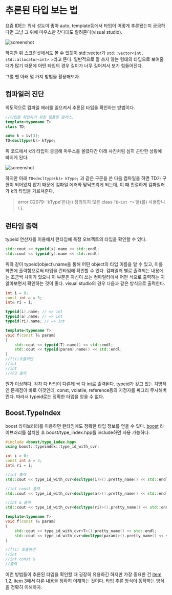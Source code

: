 # 추론된 타입 보는 법

요즘 IDE는 워낙 성능이 좋아 auto, template등에서 타입이 어떻게 추론됐는지 궁금하다면 그냥 그 위에 마우스만 갖다대도 알려준다(visual studio).

![screenshot](https://github.com/jwvg0425/ModernCppStudy/blob/master/good_ide.png)

하지만 위 스크린샷에서도 볼 수 있듯이 std::vector<int>가 `std::vector<int, std::allocator<int> >`라고 뜬다. 일반적으로 잘 쓰지 않는 형태의 타입으로 보여줄 때가 많기 때문에 어떤 타입의 경우 길이가 너무 길어져서 보기 힘들어진다.

그럴 땐 아래 몇 가지 방법을 활용해보자.

## 컴파일러 진단

의도적으로 컴파일 에러를 일으켜서 추론된 타입을 확인하는 방법이다.

```C++
//타입을 확인하기 위한 템플릿 클래스.
template<typename T>
class TD;

auto k = &v[3];
TD<decltype(k)> kType;
```

위 코드에서 k의 타입이 궁금해 마우스를 올렸다간 아래 사진처럼 심히 곤란한 상황에 빠지게 된다.

![screenshot](https://github.com/jwvg0425/ModernCppStudy/blob/master/no-dap.png)

하지만 아래 `TD<decltype(k)> kType;` 과 같은 구문을 쓴 다음 컴파일을 하면 TD가 구현이 되어있지 않기 때문에 컴파일 에러와 맞닥뜨리게 되는데, 이 때 친절하게 컴파일러가 k의 타입을 가르쳐준다.

> error C2079: 'kType'은(는) 정의되지 않은 class `TD<int *>`'을(를) 사용합니다.


## 런타임 출력

typeid 연산자를 이용해서 런타임에 특정 오브젝트의 타입을 확인할 수 있다.

```C++
std::cout << typeid(x).name << std::endl;
std::cout << typeid(y).name << std::endl;
```

위와 같이 typeid(object).name을 통해 어떤 object의 타입 이름을 알 수 있고, 이를 화면에 출력함으로써 타입을 런타임에 확인할 수 있다. 컴파일러 별로 출력되는 내용에는 조금씩 차이가 있으니 이 부분은 자신이 쓰는 컴파일러에서 어떤 식으로 출력하는 지 알아보면서 확인하는 것이 좋다. visual studio의 경우 다음과 같은 방식으로 출력한다.

```C++
int i = 0;
const int a = 3;
int& ri = i;

typeid(i).name; // => int
typeid(a).name; // => int
typeid(ri).name; // => int

template<typename T>
void f(const T& param)
{
	std::cout << typeid(T).name() << std::endl;
	std::cout << typeid(param).name() << std::endl;
}
//f(i)호출하면
//int
//int
//라고 출력
```

뭔가 이상하다. 각자 다 타입이 다른데 싹 다 int로 출력된다. typeid가 갖고 있는 치명적인 문제점이 바로 이것인데, const, volatile, reference등의 지정자를 싸그리 무시해버린다. 따라서 typeid로는 정확한 타입을 얻을 수 없다.

## Boost.TypeIndex

boost 라이브러리를 이용하면 런타임에도 정확한 타입 정보를 얻을 수 있다. [boost](http://www.boost.org/) 라이브러리를 설치한 후 boost/type_index.hpp를 include하면 사용 가능하다.

```C++
#include <boost/type_index.hpp>
using boost::typeindex::type_id_with_cvr;

int i = 0;
const int a = 3;
int& ri = i;

//int 출력
std::cout << type_id_with_cvr<decltype(i)>().pretty_name() << std::endl;

//int const 출력
std::cout << type_id_with_cvr<decltype(a)>().pretty_name() << std::endl;

//int & 출력
std::cout << type_id_with_cvr<decltype(ri)>().pretty_name() << std::endl;

template<typename T>
void f(const T& param)
{
    std::cout << type_id_with_cvr<T>().pretty_name() << std::endl;
    std::cout << type_id_with_cvr<decltype(param)>().pretty_name() << std::endl;
}

//f(i) 호출하면
//int
//int const &
//출력
```

이런 방법들이 추론된 타입을 확인할 때 굉장히 유용하긴 하지만 가장 중요한 건 [item 1,2](item_01_02.md), [item 3](item_03.md)에서 다룬 내용을 정확히 이해하는 것이다. 타입 추론 방식이 동작하는 방식을 정확히 이해하자.